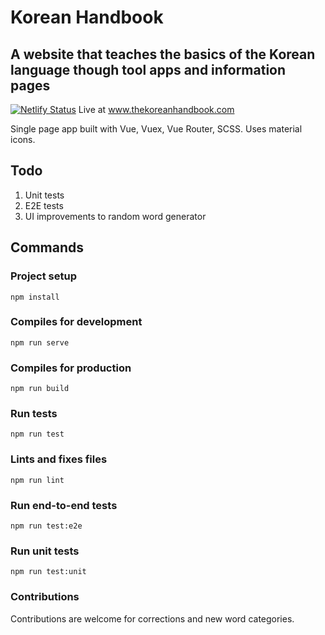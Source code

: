# Korean Handbook

## A website that teaches the basics of the Korean language though tool apps and information pages
[![Netlify Status](https://api.netlify.com/api/v1/badges/b25769fb-6b58-4d51-9f44-bd8ad087d15e/deploy-status)](https://app.netlify.com/sites/koreanhandbook/deploys)
Live at www.thekoreanhandbook.com

Single page app built with Vue, Vuex, Vue Router, SCSS.
Uses material icons.

## Todo
1. Unit tests
2. E2E tests
3. UI improvements to random word generator

## Commands

### Project setup
```
npm install
```

### Compiles for development
```
npm run serve
```

### Compiles for production
```
npm run build
```

### Run  tests
```
npm run test
```

### Lints and fixes files
```
npm run lint
```

### Run end-to-end tests
```
npm run test:e2e
```

### Run unit tests
```
npm run test:unit
```

### Contributions

Contributions are welcome for corrections and new word categories.
